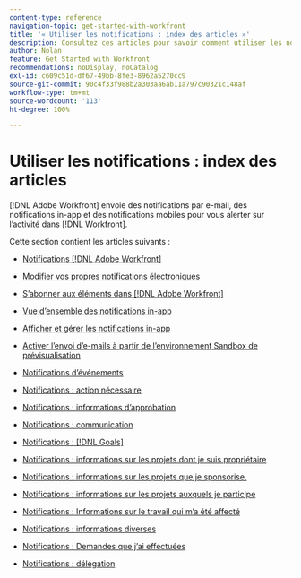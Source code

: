 ```yaml
---
content-type: reference
navigation-topic: get-started-with-workfront
title: '« Utiliser les notifications : index des articles »'
description: Consultez ces articles pour savoir comment utiliser les notifications dans Adobe Workfront.
author: Nolan
feature: Get Started with Workfront
recommendations: noDisplay, noCatalog
exl-id: c609c51d-df67-49bb-8fe3-8962a5270cc9
source-git-commit: 90c4f33f988b2a303aa6ab11a797c90321c148af
workflow-type: tm+mt
source-wordcount: '113'
ht-degree: 100%

---
```


# Utiliser les notifications : index des articles

[!DNL Adobe Workfront] envoie des notifications par e-mail, des notifications in-app et des notifications mobiles pour vous alerter sur l’activité dans [!DNL Workfront].

<!-- Audited: 01/2024 -->

Cette section contient les articles suivants :

* [Notifications [!DNL Adobe Workfront]](../../workfront-basics/using-notifications/wf-notifications.md)
* [Modifier vos propres notifications électroniques](../../workfront-basics/using-notifications/activate-or-deactivate-your-own-event-notifications.md)
* [S’abonner aux éléments dans  [!DNL Adobe Workfront]](../../workfront-basics/using-notifications/subscribe-to-items-in-workfront.md)
* [Vue d’ensemble des notifications in-app](../../workfront-basics/using-notifications/in-app-notifications-overview.md)
* [Afficher et gérer les notifications in-app](../../workfront-basics/using-notifications/view-and-manage-in-app-notifications.md)
* [Activer l’envoi d’e-mails à partir de l’environnement Sandbox de prévisualisation](../../workfront-basics/using-notifications/enable-delivery-emails-from-preview-sandbox-environment.md)
* [Notifications d’événements](../../workfront-basics/using-notifications/event-notifications.md)

  <!--
  <li data-mc-conditions="QuicksilverOrClassic.Draft mode"><a href="../../workfront-basics/using-notifications/opt-out-of-email-notifications.md" class="MCXref xref" xrefformat="{para}">Opt out of email notifications</a> </li>
  -->

* [Notifications : action nécessaire](../../workfront-basics/using-notifications/notifications-action-needed.md)
* [Notifications : informations d’approbation](../../workfront-basics/using-notifications/notifications-approval-information.md)
* [Notifications : communication](../../workfront-basics/using-notifications/notifications-communication.md)
* [Notifications :  [!DNL Goals]](../../workfront-basics/using-notifications/notifications-goals.md)
* [Notifications : informations sur les projets dont je suis propriétaire](../../workfront-basics/using-notifications/notifications-information-about-projects-i-own.md)
* [Notifications : informations sur les projets que je sponsorise.](../../workfront-basics/using-notifications/notifications-information-about-projects-i-sponsor.md)
* [Notifications : informations sur les projets auxquels je participe](../../workfront-basics/using-notifications/notifications-information-about-projects-im-on.md)
* [Notifications : Informations sur le travail qui m’a été affecté](../../workfront-basics/using-notifications/notifications-information-about-work-assigned-to-me.md)
* [Notifications : informations diverses](../../workfront-basics/using-notifications/notifications-misc-information.md)
* [Notifications : Demandes que j’ai effectuées](../../workfront-basics/using-notifications/notifications-requests-i-have-made.md)
* [Notifications : délégation](../../workfront-basics/using-notifications/notifications-delegation.md)
